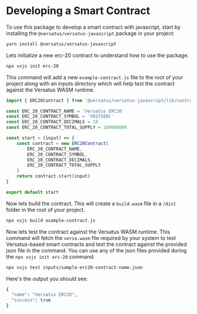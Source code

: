 # Developing a Smart Contract

To use this package to develop a smart contract with javascript, start by installing the `@versatus/versatus-javascript` package in your project:

```bash
yarn install @versatus/versatus-javascript
```

Lets initialize a new erc-20 contract to understand how to use the package.
```bash
npx vsjs init erc-20
```

This command will add a new `example-contract.js` file to the root of your project along with an inputs directory which will help test the contract against the Versatus WASM runtime.

```javascript
import { ERC20Contract } from '@versatus/versatus-javascript/lib/contracts';

const ERC_20_CONTRACT_NAME = 'Versatus ERC20'
const ERC_20_CONTRACT_SYMBOL = 'VRSTSERC'
const ERC_20_CONTRACT_DECIMALS = 18
const ERC_20_CONTRACT_TOTAL_SUPPLY = 100000000

const start = (input) => {
    const contract = new ERC20Contract(
        ERC_20_CONTRACT_NAME,
        ERC_20_CONTRACT_SYMBOL,
        ERC_20_CONTRACT_DECIMALS,
        ERC_20_CONTRACT_TOTAL_SUPPLY
    )
    return contract.start(input)
}

export default start
```

Now lets build the contract. This will create a `build.wasm` file in a `/dist` folder in the root of your project.

```bash
npx vsjs build example-contract.js
```

Now lets test the contract against the Versatus WASM runtime. This command will fetch the `versa.wasm` file required by your system to test Versatus-based smart contracts and test the contract against the provided json file in the command. You can use any of the json files provided during the `npx vsjs init erc-20` command.  

```bash
npx vsjs test inputs/sample-erc20-contract-name.json 
```

Here's the output you should see:

```bash
{
  "name": "Versatus ERC20",
  "success": true
}
```


